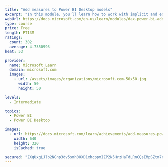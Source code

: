 ```yaml
---
title: "Add measures to Power BI Desktop models"
excerpt: "In this module, you'll learn how to work with implicit and explicit measures. You'll start by creating simple measures, which summarize a single column or table. Then, you'll create more detailed measures based on other measures in the model. Additionally, you'll learn about the similarities of, and differences between, a calculated column and a measure."
webUrl: https://docs.microsoft.com/en-us/learn/modules/dax-power-bi-add-measures/
type: course
price: Free
length: PT13M
ratings:
  count: 302
  average: 4.7350993
heat: 53

provider:
  name: Microsoft Learn
  domain: microsoft.com
  images:
    - url: /assets/images/organizations/microsoft.com-50x50.jpg
      width: 50
      height: 50

levels:
  - Intermediate

topics:
  - Power BI
  - Power BI Desktop

images:
  - url: https://docs.microsoft.com/learn/achievements/add-measures-power-bi-desktop-social.png
    width: 640
    height: 320
    isCached: true

secured: "ZXqUxgLJlb2NGnp3dv5smh0OXD1xhcppmIZP2N5HrzHaTdLRnCQsEMpSZtm7ntrwBBD609Vl8ocDyiGsNgpX1S9KJNaZDD30PzLRXUdgfs4ppvWUKXR+7T9vUN6CD2EZQZg1Pxtjx//Ntoa6xfYb5Khi4yljloqlWxywXG81ZiSQSR5JZjsJqmuP3S0FvW2rW1smlLyA3x0tBqaLrS6TWEwN0rZjNOB0Ee9oGWtnx6qHoCnk2JysQ5fWnLwZBqy7p5TjKY4cYEyDQXWTVCPljIYaqCtNGqOfcGCTNtCVyj6Cr/wGI0vO+3k9vaSbgSzWWCPVYbYGeD2WyGcYJlNFiC5QLXUS9EjNBhnjwaDFqh5apkMePYB2B+uMQ1UBVchwLATT1fKzxLkrRC/ItDw/WJiEfMiU5VG08HPdPvf/hPE=;9sr1Tqjng8ZgNAXVJoPMCg=="
---
```


